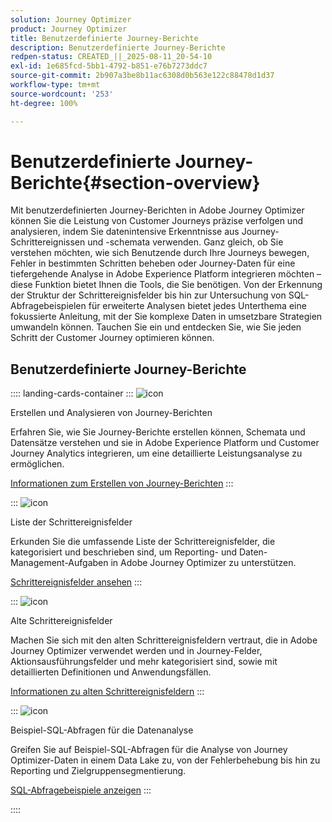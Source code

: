 ```yaml
---
solution: Journey Optimizer
product: Journey Optimizer
title: Benutzerdefinierte Journey-Berichte
description: Benutzerdefinierte Journey-Berichte
redpen-status: CREATED_||_2025-08-11_20-54-10
exl-id: 1e685fcd-5bb1-4792-b851-e76b7273ddc7
source-git-commit: 2b907a3be8b11ac6308d0b563e122c88478d1d37
workflow-type: tm+mt
source-wordcount: '253'
ht-degree: 100%

---
```


# Benutzerdefinierte Journey-Berichte{#section-overview}

Mit benutzerdefinierten Journey-Berichten in Adobe Journey Optimizer können Sie die Leistung von Customer Journeys präzise verfolgen und analysieren, indem Sie datenintensive Erkenntnisse aus Journey-Schrittereignissen und -schemata verwenden. Ganz gleich, ob Sie verstehen möchten, wie sich Benutzende durch Ihre Journeys bewegen, Fehler in bestimmten Schritten beheben oder Journey-Daten für eine tiefergehende Analyse in Adobe Experience Platform integrieren möchten – diese Funktion bietet Ihnen die Tools, die Sie benötigen. Von der Erkennung der Struktur der Schrittereignisfelder bis hin zur Untersuchung von SQL-Abfragebeispielen für erweiterte Analysen bietet jedes Unterthema eine fokussierte Anleitung, mit der Sie komplexe Daten in umsetzbare Strategien umwandeln können. Tauchen Sie ein und entdecken Sie, wie Sie jeden Schritt der Customer Journey optimieren können.

## Benutzerdefinierte Journey-Berichte

:::: landing-cards-container
:::
![icon](https://cdn.experienceleague.adobe.com/icons/chart-line.svg)

Erstellen und Analysieren von Journey-Berichten

Erfahren Sie, wie Sie Journey-Berichte erstellen können, Schemata und Datensätze verstehen und sie in Adobe Experience Platform und Customer Journey Analytics integrieren, um eine detaillierte Leistungsanalyse zu ermöglichen.

[Informationen zum Erstellen von Journey-Berichten](../using/reports/sharing-overview.md)
:::

:::
![icon](https://cdn.experienceleague.adobe.com/icons/list-check.svg)

Liste der Schrittereignisfelder

Erkunden Sie die umfassende Liste der Schrittereignisfelder, die kategorisiert und beschrieben sind, um Reporting- und Daten-Management-Aufgaben in Adobe Journey Optimizer zu unterstützen.

[Schrittereignisfelder ansehen](../using/reports/sharing-field-list.md)
:::

:::
![icon](https://cdn.experienceleague.adobe.com/icons/book.svg)

Alte Schrittereignisfelder

Machen Sie sich mit den alten Schrittereignisfeldern vertraut, die in Adobe Journey Optimizer verwendet werden und in Journey-Felder, Aktionsausführungsfelder und mehr kategorisiert sind, sowie mit detaillierten Definitionen und Anwendungsfällen.

[Informationen zu alten Schrittereignisfeldern](legacy-step-event-fields-landing-page.md)
:::

:::
![icon](https://cdn.experienceleague.adobe.com/icons/code-branch.svg)

Beispiel-SQL-Abfragen für die Datenanalyse

Greifen Sie auf Beispiel-SQL-Abfragen für die Analyse von Journey Optimizer-Daten in einem Data Lake zu, von der Fehlerbehebung bis hin zu Reporting und Zielgruppensegmentierung.

[SQL-Abfragebeispiele anzeigen](../using/reports/query-examples.md)
:::

::::
